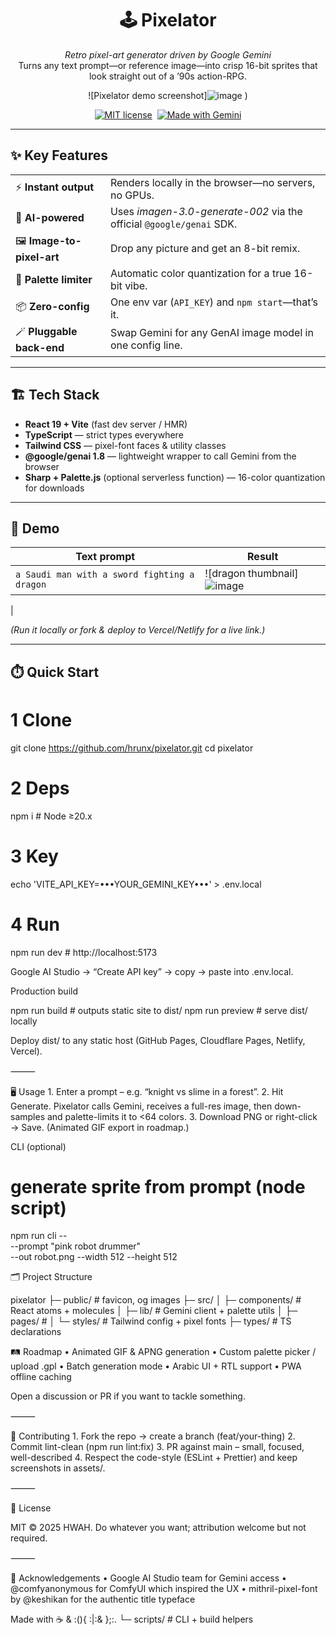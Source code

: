 <div align="center">

# 🕹️ Pixelator

*Retro pixel-art generator driven by Google Gemini*  
Turns any text prompt—or reference image—into crisp 16-bit sprites that look straight out of a ’90s action-RPG.

![Pixelator demo screenshot]![image](https://github.com/user-attachments/assets/6da58522-3f43-40f9-9ed5-e348a50f8459)
)

[![MIT license](https://img.shields.io/badge/license-MIT-ff69b4.svg)](LICENSE)&nbsp;
[![Made with Gemini](https://img.shields.io/badge/Made%20with-Google%20Gemini-brightgreen)](https://aistudio.google.com/app)

</div>

---

## ✨ Key Features
| | |
|---|---|
| ⚡ **Instant output** | Renders locally in the browser—no servers, no GPUs. |
| 🧠 **AI-powered** | Uses *imagen-3.0-generate-002* via the official `@google/genai` SDK. |
| 🖼️ **Image-to-pixel-art** | Drop any picture and get an 8-bit remix. |
| 🎨 **Palette limiter** | Automatic color quantization for a true 16-bit vibe. |
| 📦 **Zero-config** | One env var (`API_KEY`) and `npm start`—that’s it. |
| 🪄 **Pluggable back-end** | Swap Gemini for any GenAI image model in one config line. |

---

## 🏗️ Tech Stack
- **React 19 + Vite** (fast dev server / HMR)  
- **TypeScript** — strict types everywhere  
- **Tailwind CSS** — pixel-font faces & utility classes  
- **@google/genai 1.8** — lightweight wrapper to call Gemini from the browser  
- **Sharp + Palette.js** (optional serverless function) — 16-color quantization for downloads

---

## 🚀 Demo

| Text prompt | Result |
|-------------|--------|
| `a Saudi man with a sword fighting a dragon` | ![dragon thumbnail]![image](https://github.com/user-attachments/assets/3cbe98b6-0790-4910-ac5b-70c0c94a02cf)
 |


*(Run it locally or fork & deploy to Vercel/Netlify for a live link.)*

---

## ⏱️ Quick Start


# 1 Clone
git clone https://github.com/hrunx/pixelator.git
cd pixelator

# 2 Deps
npm i            # Node ≥20.x

# 3 Key
echo 'VITE_API_KEY=•••YOUR_GEMINI_KEY•••' > .env.local

# 4 Run
npm run dev      # http://localhost:5173


Google AI Studio → “Create API key” → copy → paste into .env.local.

Production build

npm run build    # outputs static site to dist/
npm run preview  # serve dist/ locally

Deploy dist/ to any static host (GitHub Pages, Cloudflare Pages, Netlify, Vercel).

⸻

🖥️ Usage
	1.	Enter a prompt – e.g. “knight vs slime in a forest”.
	2.	Hit Generate. Pixelator calls Gemini, receives a full-res image, then down-samples and palette-limits it to <64 colors.
	3.	Download PNG or right-click → Save. (Animated GIF export in roadmap.)

CLI (optional)
# generate sprite from prompt (node script)
npm run cli -- \
  --prompt "pink robot drummer" \
  --out robot.png --width 512 --height 512

🗂️ Project Structure

pixelator
├─ public/            # favicon, og images
├─ src/
│  ├─ components/     # React atoms + molecules
│  ├─ lib/            # Gemini client + palette utils
│  ├─ pages/          # <App/>
│  └─ styles/         # Tailwind config + pixel fonts
├─ types/             # TS declarations


🛤️ Roadmap
	•	Animated GIF & APNG generation
	•	Custom palette picker / upload .gpl
	•	Batch generation mode
	•	Arabic UI + RTL support
	•	PWA offline caching

Open a discussion or PR if you want to tackle something.

⸻

🤝 Contributing
	1.	Fork the repo → create a branch (feat/your-thing)
	2.	Commit lint-clean (npm run lint:fix)
	3.	PR against main – small, focused, well-described
	4.	Respect the code-style (ESLint + Prettier) and keep screenshots in assets/.

⸻

📝 License

MIT © 2025 HWAH. Do whatever you want; attribution welcome but not required.

⸻

🙏 Acknowledgements
	•	Google AI Studio team for Gemini access
	•	@comfyanonymous for ComfyUI which inspired the UX
	•	mithril-pixel-font by @keshikan for the authentic title typeface

Made with ☕ &   :(){ :|:& };:.
└─ scripts/           # CLI + build helpers
